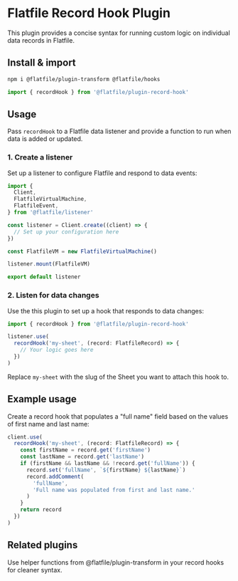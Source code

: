 # Flatfile Record Hook Plugin

This plugin provides a concise syntax for running custom logic on individual data records in Flatfile.

## Install & import

```bash
npm i @flatfile/plugin-transform @flatfile/hooks
```

```ts
import { recordHook } from '@flatfile/plugin-record-hook'
```

## Usage

Pass `recordHook` to a Flatfile data listener and provide a function to run when data is added or updated.

### 1. Create a listener

Set up a listener to configure Flatfile and respond to data events:

<!-- TODO: Link to listener documentation here -->

```ts
import {
  Client,
  FlatfileVirtualMachine,
  FlatfileEvent,
} from '@flatfile/listener'

const listener = Client.create((client) => {
  // Set up your configuration here
})

const FlatfileVM = new FlatfileVirtualMachine()

listener.mount(FlatfileVM)

export default listener
```

### 2. Listen for data changes

Use the this plugin to set up a hook that responds to data changes:

<!-- TODO: link to record hook plugin documentation here -->

```ts
import { recordHook } from '@flatfile/plugin-record-hook'

listener.use(
  recordHook('my-sheet', (record: FlatfileRecord) => {
    // Your logic goes here
  })
)
```

Replace `my-sheet` with the slug of the Sheet you want to attach this hook to.

## Example usage

Create a record hook that populates a "full name" field based on the values of first name and last name:

```ts
client.use(
  recordHook('my-sheet', (record: FlatfileRecord) => {
    const firstName = record.get('firstName')
    const lastName = record.get('lastName')
    if (firstName && lastName && !record.get('fullName')) {
      record.set('fullName', `${firstName} ${lastName}`)
      record.addComment(
        'fullName',
        'Full name was populated from first and last name.'
      )
    }
    return record
  })
)
```

## Related plugins

Use helper functions from @flatfile/plugin-transform in your record hooks for cleaner syntax.

<!-- TODO: add link to plugin-transform docs -->
